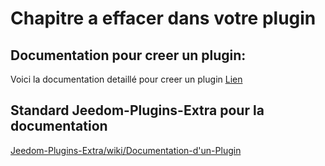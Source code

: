 # Chapitre a effacer dans votre plugin
## Documentation pour creer un plugin:
Voici la documentation detaillé pour creer un plugin [Lien](index-template.md)


## Standard Jeedom-Plugins-Extra pour la documentation
[Jeedom-Plugins-Extra/wiki/Documentation-d'un-Plugin](https://github.com/Jeedom-Plugins-Extra/Jeedom-Plugins-Extra/wiki/Documentation-d'un-Plugin)

